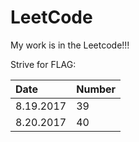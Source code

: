 # LeetCode
My work is in the Leetcode!!! 

Strive for FLAG:

| Date      | Number |
|:----------|:-------|
| 8.19.2017 |     39 |
| 8.20.2017 |     40 |


